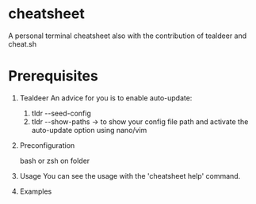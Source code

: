 # cheatsheet
A personal terminal cheatsheet also with the contribution of tealdeer and cheat.sh


# Prerequisites
1. Tealdeer
   An advice for you is to enable auto-update:
     1. tldr --seed-config
     2. tldr --show-paths -> to show your config file path and activate the auto-update option using nano/vim
  
2. Preconfiguration

   bash or zsh on folder

4. Usage
  You can see the usage with the 'cheatsheet help' command.

5. Examples
  

